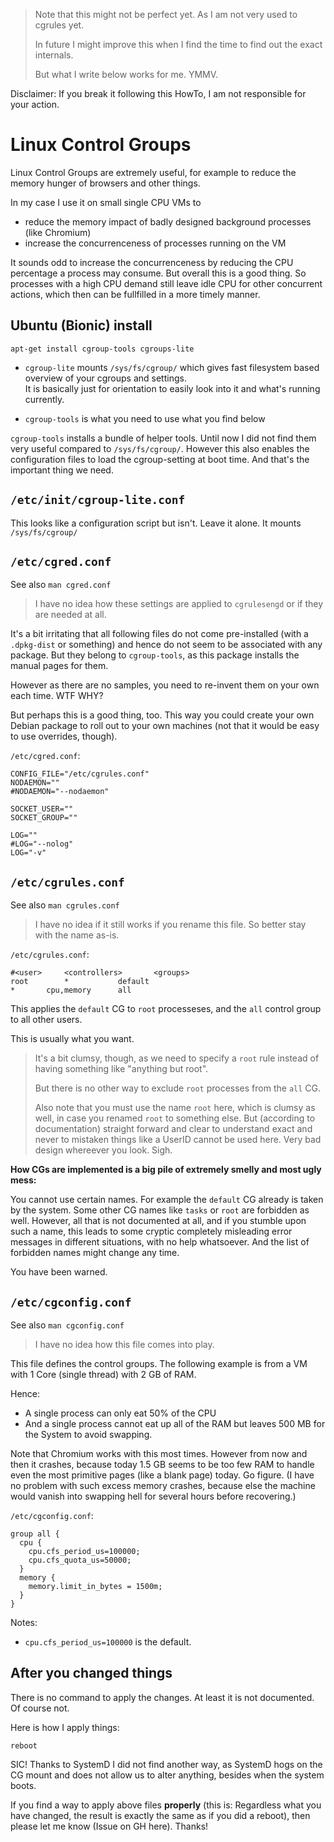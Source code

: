 > Note that this might not be perfect yet.  As I am not very used to cgrules yet.
>
> In future I might improve this when I find the time to find out the exact internals.
>
> But what I write below works for me.  YMMV.

Disclaimer:  If you break it following this HowTo, I am not responsible for your action.


# Linux Control Groups

Linux Control Groups are extremely useful, for example to reduce the memory hunger of browsers and other things.

In my case I use it on small single CPU VMs to

- reduce the memory impact of badly designed background processes (like Chromium)
- increase the concurrenceness of processes running on the VM

It sounds odd to increase the concurrenceness by reducing the CPU percentage a process may consume.
But overall this is a good thing.  So processes with a high CPU demand still leave idle CPU for other concurrent actions,
which then can be fullfilled in a more timely manner.

## Ubuntu (Bionic) install

	apt-get install cgroup-tools cgroups-lite

- `cgroup-lite` mounts `/sys/fs/cgroup/` which gives fast filesystem based overview of your cgroups and settings.  
  It is basically just for orientation to easily look into it and what's running currently.
  
- `cgroup-tools` is what you need to use what you find below

`cgroup-tools` installs a bundle of helper tools.  Until now I did not find them very useful compared to `/sys/fs/cgroup/`.
However this also enables the configuration files to load the cgroup-setting at boot time.
And that's the important thing we need.


## `/etc/init/cgroup-lite.conf`

This looks like a configuration script but isn't.  Leave it alone.  It mounts `/sys/fs/cgroup/`


## `/etc/cgred.conf`

See also `man cgred.conf`

> I have no idea how these settings are applied to `cgrulesengd` or if they are needed at all.

It's a bit irritating that all following files do not come pre-installed (with a `.dpkg-dist` or something)
and hence do not seem to be associated with any package.  But they belong to `cgroup-tools`, as this package
installs the manual pages for them.

However as there are no samples, you need to re-invent them on your own each time.  WTF WHY?

But perhaps this is a good thing, too.  This way you could create your own Debian package to roll out to your own
machines (not that it would be easy to use overrides, though).

`/etc/cgred.conf`:
```
CONFIG_FILE="/etc/cgrules.conf"
NODAEMON=""
#NODAEMON="--nodaemon"

SOCKET_USER=""
SOCKET_GROUP=""

LOG=""
#LOG="--nolog"
LOG="-v"
```


## `/etc/cgrules.conf`

See also `man cgrules.conf`

> I have no idea if it still works if you rename this file.  So better stay with the name as-is.

`/etc/cgrules.conf`:

```
#<user>		<controllers>		<groups>
root		*			default
*		cpu,memory		all
```

This applies the `default` CG to `root` processeses,
and the `all` control group to all other users.

This is usually what you want.

> It's a bit clumsy, though, as we need to specify a `root` rule instead of having something like "anything but root".
>
> But there is no other way to exclude `root` processes from the `all` CG.
>
> Also note that you must use the name `root` here, which is clumsy as well,
> in case you renamed `root` to something else.
> But (according to documentation) straight forward and clear to understand exact and never to mistaken things like
> a UserID cannot be used here.  Very bad design whereever you look.  Sigh.

**How CGs are implemented is a big pile of extremely smelly and most ugly mess:**

You cannot use certain names.  For example the `default` CG already is taken by the system.
Some other CG names like `tasks` or `root` are forbidden as well.  However, all that is not documented at all,
and if you stumble upon such a name, this leads to some cryptic completely misleading error messages
in different situations, with no help whatsoever.  And the list of forbidden names might change any time.

You have been warned.


## `/etc/cgconfig.conf`

See also `man cgconfig.conf`

> I have no idea how this file comes into play.

This file defines the control groups.  The following example is from a VM with 1 Core (single thread) with 2 GB of RAM.

Hence:

- A single process can only eat 50% of the CPU
- And a single process cannot eat up all of the RAM but leaves 500 MB for the System to avoid swapping.

Note that Chromium works with this most times.  However from now and then it crashes, because today
1.5 GB seems to be too few RAM to handle even the most primitive pages (like a blank page) today.
Go figure.  (I have no problem with such excess memory crashes, because else the machine would vanish
into swapping hell for several hours before recovering.)

`/etc/cgconfig.conf`:

```
group all {
  cpu {
    cpu.cfs_period_us=100000;
    cpu.cfs_quota_us=50000;
  }
  memory {
    memory.limit_in_bytes = 1500m;
  }
}
```

Notes:

- `cpu.cfs_period_us=100000` is the default.


## After you changed things

There is no command to apply the changes.  At least it is not documented.  Of course not.

Here is how I apply things:

```
reboot
```

SIC!  Thanks to SystemD I did not find another way, as SystemD hogs on the CG mount and does not allow us to alter
anything, besides when the system boots.

If you find a way to apply above files **properly** (this is:  Regardless what you have changed,
the result is exactly the same as if you did a reboot), then please let me know (Issue on GH here).
Thanks!
